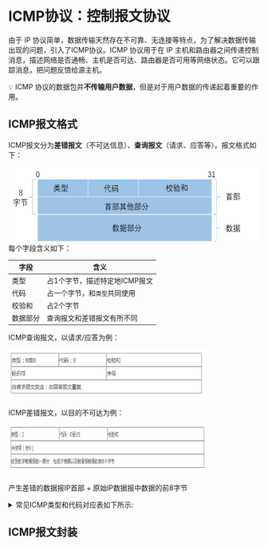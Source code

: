# ICMP协议：控制报文协议
由于 IP 协议简单，数据传输天然存在不可靠、无连接等特点，为了解决数据传输出现的问题，引入了ICMP协议。ICMP 协议用于在 IP 主机和路由器之间传递控制消息，描述网络是否通畅、主机是否可达、路由器是否可用等网络状态。它可以跟踪消息，把问题反馈给源主机。 
 
:bulb:  ICMP 协议的数据包并**不传输用户数据**，但是对于用户数据的传递起着重要的作用。

## ICMP报文格式
ICMP报文分为**差错报文**（不可达信息）、**查询报文**（请求、应答等）。报文格式如下：
<div align=left><img width="550" height="150" src="./images/ICMP报文格式.png"/></div>  
每个字段含义如下： 
 
|字段|含义|
|-|-|
|类型|占1个字节，描述特定地ICMP报文|
|代码|占一个字节，和`类型`共同使用|
|校验和|占2个字节|
|数据部分|查询报文和差错报文有所不同|

ICMP查询报文，以请求/应答为例： 
<div align=left><img width="400" height="100" src="./images/ICMP请求-应答报文.JPG"/></div>

ICMP差错报文，以目的不可达为例： 
<div align=left><img width="400" height="100" src="./images/ICMP目的不可达报文.JPG"/></div>



产生差错的数据报IP首部 + 原始IP数据报中数据的前8字节

<details> 
<summary>常见ICMP类型和代码对应表如下所示:</summary> 

|类型		|代码		|含义|
|-|-|-|      
|0		|0		|回显应答（ping 应答）|    
|3		|0		|网络不可达|    
|3		|1		|主机不可达|   
|3		|2		|协议不可达 |   
|3		|3		|端口不可达  |  
|3		|4		|需要进行分片，但设置不分片位|    
|3		|5		|源站选路失败|     
|3		|6		|目的网络未知|  
|3		7		目的主机未知  
|3		9		目的网络被强制禁止  
3		10		目的主机被强制禁止  
3		11		由于服务类型 TOS，网络不可达  
3		12		由于服务类型 TOS，主机不可达  
3		13		由于过滤，通信被强制禁止  
3		14		主机越权  
3		15		优先中止失效  
4		0		源端被关闭（基本流控制）  
5		0		对网络重定向  
5		1		对主机重定向  
5		2		对服务类型和网络重定向  
5		3		对服务类型和主机重定向  
8		0		回显请求（ping 请求）    
9		0		路由器通告  
10		0		路由器请求  
11		0		传输期间生存时间为 0  
11		1		在数据报组装期间生存时间为 0  
12		0		坏的 IP 首部  
12		1		缺少必需的选项  
13		0		时间戳请求  
14		0		时间戳应答  
17		0		地址掩码请求  
18		0		地址掩码应答  
</details>  

## ICMP报文封装
 





